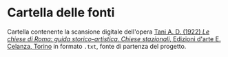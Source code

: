 # Cartella delle fonti

Cartella contenente la scansione digitale dell'opera [Tani A. D. (1922) *Le chiese di Roma: guida storico-artistica. Chiese stazionali*, Edizioni d'arte E. Celanza, Torino](https://archive.org/details/lechiesediromagu00tani/page/n9/mode/2up) in formato `.txt`, fonte di partenza del progetto.
